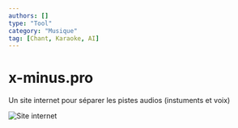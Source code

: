 ```yaml
---
authors: []
type: "Tool"
category: "Musique"
tag: [Chant, Karaoke, AI]
---
```


# x-minus.pro

Un site internet pour séparer les pistes audios (instuments et voix)

![Site internet](https://x-minus.pro/ai)
